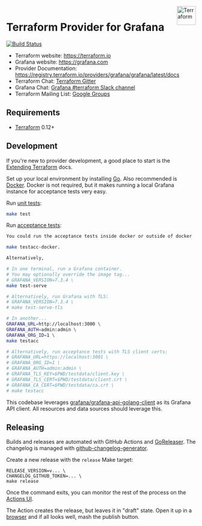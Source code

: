 <a href="https://terraform.io">
  <img src="https://cdn.rawgit.com/hashicorp/terraform-website/master/content/source/assets/images/logo-hashicorp.svg" title="Terraform" align="right" height="50" />
</a>

# Terraform Provider for Grafana

[![Build Status](https://drone.grafana.net/api/badges/grafana/terraform-provider-grafana/status.svg)](https://drone.grafana.net/grafana/terraform-provider-grafana)

- Terraform website: https://terraform.io
- Grafana website: https://grafana.com
- Provider Documentation: https://registry.terraform.io/providers/grafana/grafana/latest/docs
- Terraform Chat: [Terraform Gitter](https://gitter.im/hashicorp-terraform/Lobby)
- Grafana Chat: [Grafana #terraform Slack channel](https://grafana.slack.com/archives/C017MUCFJUT)
- Terraform Mailing List: [Google Groups](http://groups.google.com/group/terraform-tool)

## Requirements

* [Terraform](https://www.terraform.io/downloads.html) 0.12+

## Development

If you're new to provider development, a good place to start is the [Extending
Terraform](https://www.terraform.io/docs/extend/index.html) docs.

Set up your local environment by installing [Go](http://www.golang.org). Also
recommended is [Docker](https://docs.docker.com/install/). Docker is not
required, but it makes running a local Grafana instance for acceptance tests
very easy.

Run [unit tests](https://www.terraform.io/docs/extend/testing/unit-testing.html):

```sh
make test
```

Run [acceptance tests](https://www.terraform.io/docs/extend/testing/acceptance-tests/index.html):

```sh
You could run the acceptance tests inside docker or outside of docker

make testacc-docker.

Alternatively,

# In one terminal, run a Grafana container.
# You may optionally override the image tag...
# GRAFANA_VERSION=7.3.4 \
make test-serve

# Alternatively, run Grafana with TLS:
# GRAFANA_VERSION=7.3.4 \
# make test-serve-tls

# In another...
GRAFANA_URL=http://localhost:3000 \
GRAFANA_AUTH=admin:admin \
GRAFANA_ORG_ID=1 \
make testacc

# Alternatively, run acceptance tests with TLS client certs:
# GRAFANA_URL=https://localhost:3001 \
# GRAFANA_ORG_ID=1 \
# GRAFANA_AUTH=admin:admin \
# GRAFANA_TLS_KEY=$PWD/testdata/client.key \
# GRAFANA_TLS_CERT=$PWD/testdata/client.crt \
# GRAFANA_CA_CERT=$PWD/testdata/ca.crt \
# make testacc
```

This codebase leverages
[grafana/grafana-api-golang-client](https://github.com/grafana/grafana-api-golang-client) as its Grafana API
client. All resources and data sources should leverage this.

## Releasing

Builds and releases are automated with GitHub Actions and
[GoReleaser](https://github.com/goreleaser/goreleaser/). The changelog is
managed with
[github-changelog-generator](https://github.com/github-changelog-generator/github-changelog-generator).

Create a new release with the `release` Make target:

```
RELEASE_VERSION=v... \
CHANGELOG_GITHUB_TOKEN=... \
make release
```

Once the command exits, you can monitor the rest of the process on the [Actions
UI](https://github.com/grafana/terraform-provider-grafana/actions?query=workflow%3Arelease).

The Action creates the release, but leaves it in "draft" state. Open it up in a
[browser](https://github.com/grafana/terraform-provider-grafana/releases) and if
all looks well, mash the publish button.
